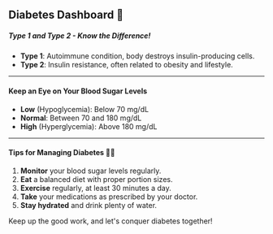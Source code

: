 ## Diabetes Dashboard 🍬

##### Type 1 and Type 2 - Know the Difference! 

- **Type 1**: Autoimmune condition, body destroys insulin-producing cells. 
- **Type 2**: Insulin resistance, often related to obesity and lifestyle. 

---


#### Keep an Eye on Your Blood Sugar Levels 

- **Low** (Hypoglycemia): Below 70 mg/dL 
- **Normal**: Between 70 and 180 mg/dL 
- **High** (Hyperglycemia): Above 180 mg/dL 

---


#### Tips for Managing Diabetes 🏃‍♀️

1. **Monitor** your blood sugar levels regularly. 
2. **Eat** a balanced diet with proper portion sizes. 
3. **Exercise** regularly, at least 30 minutes a day. 
4. **Take** your medications as prescribed by your doctor. 
5. **Stay hydrated** and drink plenty of water. 

Keep up the good work, and let's conquer diabetes together! 
